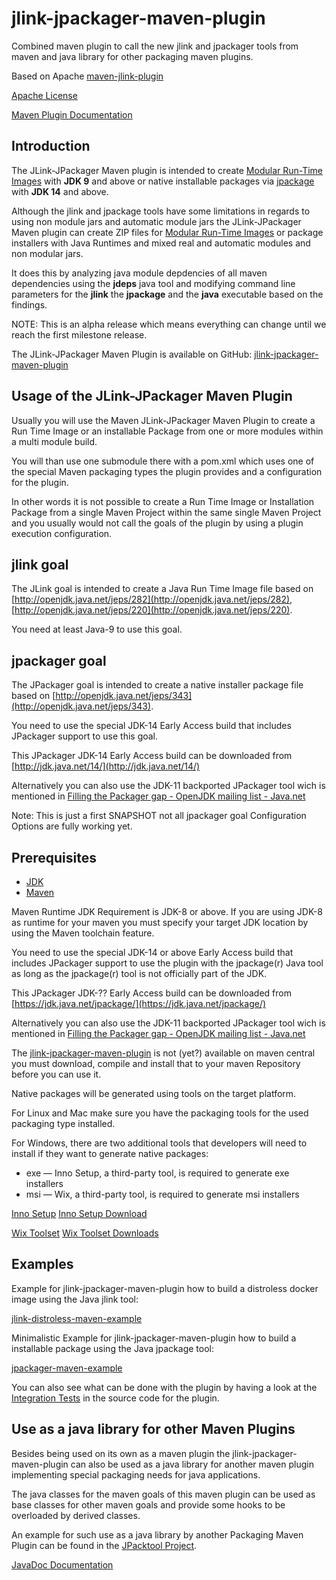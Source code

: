 <!---
 Licensed to the Apache Software Foundation (ASF) under one or more
 contributor license agreements.  See the NOTICE file distributed with
 this work for additional information regarding copyright ownership.
 The ASF licenses this file to You under the Apache License, Version 2.0
 (the "License"); you may not use this file except in compliance with
 the License.  You may obtain a copy of the License at

      http://www.apache.org/licenses/LICENSE-2.0

 Unless required by applicable law or agreed to in writing, software
 distributed under the License is distributed on an "AS IS" BASIS,
 WITHOUT WARRANTIES OR CONDITIONS OF ANY KIND, either express or implied.
 See the License for the specific language governing permissions and
 limitations under the License.
-->

# jlink-jpackager-maven-plugin

Combined maven plugin to call the new jlink and jpackager tools from maven and java library for other packaging maven plugins.

Based on Apache [maven-jlink-plugin](https://github.com/apache/maven-jlink-plugin.git)

[Apache License](http://www.apache.org/licenses/LICENSE-2.0)

[Maven Plugin Documentation](https://agilhard-oss.github.io/jlink-jpackager-maven-plugin/site/index.html)

## Introduction

  The JLink-JPackager Maven plugin is intended to create [Modular Run-Time Images](http://openjdk.java.net/jeps/220) with **JDK 9**
  and above or native installable packages via [jpackage](http://openjdk.java.net/jeps/343) with **JDK 14** and above.
  
  Although the jlink and jpackage tools have some limitations in regards to using non module jars 
  and automatic module jars the JLink-JPackager Maven plugin
  can create ZIP files for [Modular Run-Time Images](http://openjdk.java.net/jeps/220)
  or package installers with Java Runtimes and mixed real and automatic modules and non modular jars.

  It does this by analyzing java module depdencies of all maven dependencies using the **jdeps** java tool and modifying command line parameters
  for the **jlink** the **jpackage** and the **java** executable based on the findings.
  
  NOTE: This is an alpha release which means everything can change until we reach the first
  milestone release.

  The JLink-JPackager Maven Plugin is available on GitHub: [jlink-jpackager-maven-plugin](https://github.com/agilhard-oss/jlink-jpackager-maven-plugin)

## Usage of the JLink-JPackager Maven Plugin

Usually you will use the Maven JLink-JPackager Maven Plugin to create
a Run Time Image or an installable Package from one or more modules within 
a multi module build.

You will than use one submodule there with a pom.xml which uses one of the 
special Maven packaging types the plugin provides and a configuration for the plugin.

In other words it is not possible to create a Run Time Image or Installation Package
from a single Maven Project within the same single Maven Project and you usually would not call
the goals of the plugin by using a plugin execution configuration.


## jlink goal

The JLink goal is intended to create a Java Run Time Image file based on
[http://openjdk.java.net/jeps/282](http://openjdk.java.net/jeps/282),
[http://openjdk.java.net/jeps/220](http://openjdk.java.net/jeps/220).
  

You need at least Java-9 to use this goal.

 
## jpackager goal

The JPackager goal is intended to create a native installer package file based on
[http://openjdk.java.net/jeps/343](http://openjdk.java.net/jeps/343).

You need to use the special JDK-14 Early Access build that includes JPackager support to use this goal.

This JPackager JDK-14 Early Access build can be downloaded from 
[http://jdk.java.net/14/](http://jdk.java.net/14/)

Alternatively you can also use the JDK-11 backported JPackager tool wich is mentioned in
[Filling the Packager gap - OpenJDK mailing list - Java.net](http://mail.openjdk.java.net/pipermail/openjfx-dev/2018-September/022500.html)

Note: This is just a first SNAPSHOT not all jpackager goal Configuration Options are fully working yet.

## Prerequisites

- [JDK](http://jdk.java.net/)
- [Maven](https://maven.apache.org/)

Maven Runtime JDK Requirement is JDK-8 or above.
If you are using JDK-8 as runtime for your maven you must specify your target
JDK location by using the Maven toolchain feature.

You need to use the special JDK-14 or above Early Access build that includes
JPackager support to use the plugin with the jpackage(r) Java tool
as long as the jpackage(r) tool is not officially part of the JDK.

This JPackager JDK-?? Early Access build can be downloaded from 
[https://jdk.java.net/jpackage/](https://jdk.java.net/jpackage/)

Alternatively you can also use the JDK-11 backported JPackager tool wich is mentioned in
[Filling the Packager gap - OpenJDK mailing list - Java.net](http://mail.openjdk.java.net/pipermail/openjfx-dev/2018-September/022500.html)

The [jlink-jpackager-maven-plugin](https://github.com/agilhard-oss/jlink-jpackager-maven-plugin) is not (yet?)
available on maven central you must download,
compile and install that to your maven Repository before you can use it.

Native packages will be generated using tools on the target platform. 

For Linux and Mac make sure you have the packaging tools for the used packaging type installed.

For Windows, there are two additional tools that developers will need to install if they want to generate native packages:

- exe — Inno Setup, a third-party tool, is required to generate exe installers
- msi — Wix, a third-party tool, is required to generate msi installers

[Inno Setup](http://www.jrsoftware.org/isinfo.php)
[Inno Setup Download](http://www.jrsoftware.org/isdl.php)

[Wix Toolset](http://wixtoolset.org)
[Wix Toolset Downloads](http://wixtoolset.org/releases/)



## Examples

Example for jlink-jpackager-maven-plugin how to build a distroless docker image using the Java jlink tool:

[jlink-distroless-maven-example](https://github.com/agilhard-oss/jlink-distroless-maven-example)


Minimalistic Example for jlink-jpackager-maven-plugin how to build a installable package using the Java jpackage tool:

[jpackager-maven-example](https://github.com/agilhard-oss/jpackager-maven-example)

You can also see what can be done with the plugin by having a look
at the [Integration Tests](https://github.com/agilhard-oss/jlink-jpackager-maven-plugin/tree/master/src/it/projects) in the source code for the plugin.



## Use as a java library for other Maven Plugins

Besides being used on its own as a maven plugin the jlink-jpackager-maven-plugin can also be used as a java library
for another maven plugin implementing special packaging needs for java applications.

The java classes for the maven goals of this maven plugin
can be used as base classes for other maven goals and provide some hooks
to be overloaded by derived classes.

An example for such use as a java library by another Packaging Maven Plugin can be found in the
[JPacktool Project](https://github.com/agilhard-oss/jpacktool).

[JavaDoc Documentation](https://agilhard-oss.github.io/jlink-jpackager-maven-plugin/site/apidocs/index.html)


